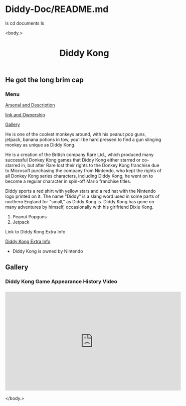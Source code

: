 # Diddy-Doc/README.md
<html>

ls 
cd documents
ls

<head>

<title>Diddy Kong Appreciation</title>

</head>

<body.>

<header>

<h1> Diddy Kong </h1>

</header>

<div id=“Intro”>

<h2> He got the long brim cap</h2>

</div>

<nav>

<h3>Menu</h3>

<a href=“#arsenal-and-description”>Arsenal and Description</a>

<a href=“#link-and-ownership”> link and Ownership</a>

<a href=“#gallery”>Gallery</a>

</nav>

<div id=“arsenal-and-description”>

<p> 

He is one of the coolest monkeys around, with his peanut pop guns, jetpack, banana potions in tow, you’ll be hard pressed to find a gun slinging monkey as unique as Diddy Kong. 

</p>

<p>

He is a creation of the British company Rare Ltd., which produced many successful Donkey Kong games that Diddy Kong either starred or co-starred in, but after Rare lost their rights to the Donkey Kong franchise due to Microsoft purchasing the company from Nintendo, who kept the rights of all Donkey Kong series characters, including Diddy Kong, he went on to become a regular character in spin-off Mario franchise titles.

</p>

<p>

Diddy sports a red shirt with yellow stars and a red hat with the Nintendo logo printed on it. The name "Diddy" is a slang word used in some parts of northern England for "small," as Diddy Kong is. Diddy Kong has gone on many adventures by himself, occasionally with his girlfriend Dixie Kong. </p>

<ol>
        <li>Peanut Popguns</li>
        <li>Jetpack</li>
</ol>

</div>

<div id=“link-and-ownership”>

<p> Link to Diddy Kong Extra Info </p>

<a href=“https://www.mariowiki.com/Diddy_Kong”> Diddy Kong Extra Info</a>
<footer>

<ul>

<li> Diddy Kong is owned by Nintendo </li>

</ul>

</footer>

</div>

<div id=“gallery”>

<h2> Gallery</h2>

<h3> Diddy Kong Game Appearance History Video <h3>
 
<iframe width="560" height="315" src="https://www.youtube.com/embed/ia1elK8gALA" title="YouTube video player" frameborder="0" allow="accelerometer; autoplay; clipboard-write; encrypted-media; gyroscope; picture-in-picture" allowfullscreen></iframe>

</div>

</body.>

</html>
